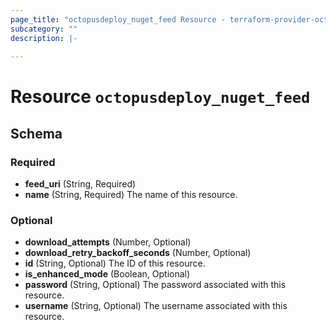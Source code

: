 ```yaml
---
page_title: "octopusdeploy_nuget_feed Resource - terraform-provider-octopusdeploy"
subcategory: ""
description: |-
  
---
```


# Resource `octopusdeploy_nuget_feed`





## Schema

### Required

- **feed_uri** (String, Required)
- **name** (String, Required) The name of this resource.

### Optional

- **download_attempts** (Number, Optional)
- **download_retry_backoff_seconds** (Number, Optional)
- **id** (String, Optional) The ID of this resource.
- **is_enhanced_mode** (Boolean, Optional)
- **password** (String, Optional) The password associated with this resource.
- **username** (String, Optional) The username associated with this resource.


